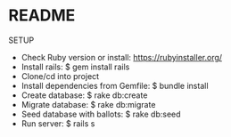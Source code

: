 # README


SETUP
- Check Ruby version or install:  https://rubyinstaller.org/
- Install rails: $ gem install rails
- Clone/cd into project
- Install dependencies from Gemfile: $ bundle install
- Create database: $ rake db:create
- Migrate database: $ rake db:migrate
- Seed database with ballots: $ rake db:seed
- Run server: $ rails s
